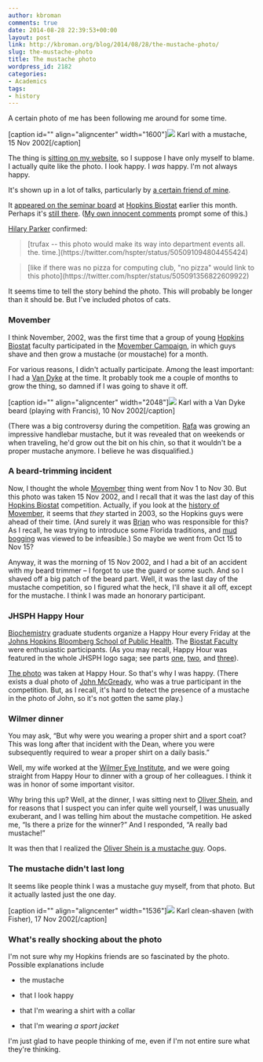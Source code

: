 ```yaml
---
author: kbroman
comments: true
date: 2014-08-28 22:39:53+00:00
layout: post
link: http://kbroman.org/blog/2014/08/28/the-mustache-photo/
slug: the-mustache-photo
title: The mustache photo
wordpress_id: 2182
categories:
- Academics
tags:
- history
---
```


A certain photo of me has been following me around for some time.

[caption id="" align="aligncenter" width="1600"][![](https://www.biostat.wisc.edu/~kbroman/pictures/moustache.jpg)](https://www.biostat.wisc.edu/~kbroman/pictures/moustache.jpg) Karl with a mustache, 15 Nov 2002[/caption]

The thing is [sitting on my website](http://www.biostat.wisc.edu/~kbroman/pictures/moustache.jpg), so I suppose I have only myself to blame. I actually quite like the photo. I look happy. I _was_ happy. I'm not always happy.

<!-- more -->

It's shown up in a lot of talks, particularly by [a certain friend of mine](http://rafalab.dfci.harvard.edu/).

It [appeared on the seminar board](https://twitter.com/StrictlyStat/status/495240349225607169) at [Hopkins Biostat](http://www.biostat.jhsph.edu) earlier this month. Perhaps it's [still there](https://twitter.com/simplystats/status/505066800842047488). ([My own innocent comments](https://twitter.com/simplystats/status/505066800842047488) prompt some of this.)

[Hilary Parker](http://hilaryparker.com) confirmed:


<blockquote>[trufax -- this photo would make its way into department events all. the. time.](https://twitter.com/hspter/status/505091094804455424)</blockquote>




<blockquote>[like if there was no pizza for computing club, "no pizza" would link to this photo](https://twitter.com/hspter/status/505091356822609922)</blockquote>


It seems time to tell the story behind the photo. This will probably be longer than it should be. But I've included photos of cats.


### Movember


I think November, 2002, was the first time that a group of young [Hopkins Biostat](http://www.biostat.jhsph.edu) faculty participated in the [Movember Campaign](http://us.movember.com/), in which guys shave and then grow a mustache (or moustache) for a month.

For various reasons, I didn't actually participate. Among the least important: I had a [Van Dyke](http://en.wikipedia.org/wiki/Van_Dyke_beard) at the time. It probably took me a couple of months to grow the thing, so damned if I was going to shave it off.

[caption id="" align="aligncenter" width="2048"][![](https://www.biostat.wisc.edu/~kbroman/pictures/van_dyke.jpg)](https://www.biostat.wisc.edu/~kbroman/pictures/van_dyke.jpg) Karl with a Van Dyke beard (playing with Francis), 10 Nov 2002[/caption]

(There was a big controversy during the competition. [Rafa](http://rafalab.dfci.harvard.edu/) was growing an impressive handlebar mustache, but it was revealed that on weekends or when traveling, he'd grow out the bit on his chin, so that it wouldn't be a proper mustache anymore. I believe he was disqualified.)


### A beard-trimming incident


Now, I thought the whole [Movember](http://us.movember.com/) thing went from Nov 1 to Nov 30. But this photo was taken 15 Nov 2002, and I recall that it was the last day of this [Hopkins Biostat](http://www.biostat.jhsph.edu) competition. Actually, if you look at the [history of Movember](http://us.movember.com/about/history#2003), it seems that _they_ started in 2003, so the Hopkins guys were ahead of their time. (And surely it was [Brian](http://www.bcaffo.com/) who was responsible for this? As I recall, he was trying to introduce some Florida traditions, and [mud bogging](http://en.wikipedia.org/wiki/Mud_bogging) was viewed to be infeasible.) So maybe we went from Oct 15 to Nov 15?

Anyway, it was the morning of 15 Nov 2002, and I had a bit of an accident with my beard trimmer – I forgot to use the guard or some such. And so I shaved off a big patch of the beard part. Well, it was the last day of the mustache competition, so I figured what the heck, I'll shave it all off, except for the mustache. I think I was made an honorary participant.


### JHSPH Happy Hour


[Biochemistry](http://www.jhsph.edu/departments/biochemistry-and-molecular-biology/) graduate students organize a Happy Hour every Friday at the [Johns Hopkins Bloomberg School of Public Health](http://www.jhsph.edu). The [Biostat Faculty](http://www.biostat.jhsph.edu) were enthusiastic participants. (As you may recall, Happy Hour was featured in the whole JHSPH logo saga; see parts [one](http://kbroman.org/blog/2012/11/16/the-hopkins-sph-logo-part-1/), [two](http://kbroman.org/blog/2012/11/21/the-hopkins-sph-logo-part-2/), and [three](http://kbroman.org/blog/2013/03/06/the-hopkins-sph-logo-part-3-karls-revenge/)).

[The photo](http://www.biostat.wisc.edu/~kbroman/pictures/moustache) was taken at Happy Hour. So that's why I was happy. (There exists a dual photo of [John McGready](http://www.biostat.jhsph.edu/~jmcgread/), who was a true participant in the competition. But, as I recall, it's hard to detect the presence of a mustache in the photo of John, so it's not gotten the same play.)


### Wilmer dinner


You may ask, “But why were you wearing a proper shirt and a sport coat? This was long after that incident with the Dean, where you were subsequently required to wear a proper shirt on a daily basis.”

Well, my wife worked at the [Wilmer Eye Institute](http://www.hopkinsmedicine.org/wilmer/), and we were going straight from Happy Hour to dinner with a group of her colleagues. I think it was in honor of some important visitor.

Why bring this up? Well, at the dinner, I was sitting next to [Oliver Shein](https://webapps.jhu.edu/namedprofessorships/professorshipdetail.cfm?professorshipID=145), and for reasons that I suspect you can infer quite well yourself, I was unusually exuberant, and I was telling him about the mustache competition. He asked me, “Is there a prize for the winner?” And I responded, “A really bad mustache!”

It was then that I realized the [Oliver Shein is a mustache guy](http://www.hopkinsmedicine.org/profiles/results/directory/profile/0002003/oliver-schein). Oops.


### The mustache didn't last long


It seems like people think I was a mustache guy myself, from that photo. But it actually lasted just the one day.

[caption id="" align="aligncenter" width="1536"][![](https://www.biostat.wisc.edu/~kbroman/pictures/karl_and_fisher.jpg)](https://www.biostat.wisc.edu/~kbroman/pictures/karl_and_fisher.jpg) Karl clean-shaven (with Fisher), 17 Nov 2002[/caption]


### What's really shocking about the photo


I'm not sure why my Hopkins friends are so fascinated by the photo. Possible explanations include



	
  * the mustache

	
  * that I look happy

	
  * that I'm wearing a shirt with a collar

	
  * that I'm wearing _a sport jacket_


I'm just glad to have people thinking of me, even if I'm not entire sure what they're thinking.
